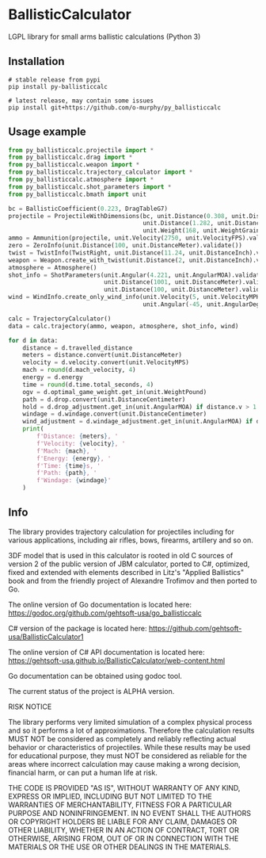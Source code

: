 # BallisticCalculator
LGPL library for small arms ballistic calculations (Python 3)

Installation
------------
    # stable release from pypi
    pip install py-ballisticcalc

    # latest release, may contain some issues
    pip install git+https://github.com/o-murphy/py_ballisticcalc

Usage example
-----
```python
from py_ballisticcalc.projectile import *
from py_ballisticcalc.drag import *
from py_ballisticcalc.weapon import *
from py_ballisticcalc.trajectory_calculator import *
from py_ballisticcalc.atmosphere import *
from py_ballisticcalc.shot_parameters import *
from py_ballisticcalc.bmath import unit

bc = BallisticCoefficient(0.223, DragTableG7)
projectile = ProjectileWithDimensions(bc, unit.Distance(0.308, unit.DistanceInch).validate(),
                                      unit.Distance(1.282, unit.DistanceInch).validate(),
                                      unit.Weight(168, unit.WeightGrain).validate())
ammo = Ammunition(projectile, unit.Velocity(2750, unit.VelocityFPS).validate())
zero = ZeroInfo(unit.Distance(100, unit.DistanceMeter).validate())
twist = TwistInfo(TwistRight, unit.Distance(11.24, unit.DistanceInch).validate())
weapon = Weapon.create_with_twist(unit.Distance(2, unit.DistanceInch).validate(), zero, twist)
atmosphere = Atmosphere()
shot_info = ShotParameters(unit.Angular(4.221, unit.AngularMOA).validate(),
                           unit.Distance(1001, unit.DistanceMeter).validate(),
                           unit.Distance(100, unit.DistanceMeter).validate())
wind = WindInfo.create_only_wind_info(unit.Velocity(5, unit.VelocityMPH).validate(),
                                      unit.Angular(-45, unit.AngularDegree).validate())

calc = TrajectoryCalculator()
data = calc.trajectory(ammo, weapon, atmosphere, shot_info, wind)

for d in data:
    distance = d.travelled_distance
    meters = distance.convert(unit.DistanceMeter)
    velocity = d.velocity.convert(unit.VelocityMPS)
    mach = round(d.mach_velocity, 4)
    energy = d.energy
    time = round(d.time.total_seconds, 4)
    ogv = d.optimal_game_weight.get_in(unit.WeightPound)
    path = d.drop.convert(unit.DistanceCentimeter)
    hold = d.drop_adjustment.get_in(unit.AngularMOA) if distance.v > 1 else None
    windage = d.windage.convert(unit.DistanceCentimeter)
    wind_adjustment = d.windage_adjustment.get_in(unit.AngularMOA) if distance.v > 1 else None
    print(
        f'Distance: {meters}, '
        f'Velocity: {velocity}, '
        f'Mach: {mach}, '
        f'Energy: {energy}, '
        f'Time: {time}s, '
        f'Path: {path}, '
        f'Windage: {windage}'
    )
```

Info
-----

The library provides trajectory calculation for projectiles including for various
applications, including air rifles, bows, firearms, artillery and so on.

3DF model that is used in this calculator is rooted in old C sources of version 2 of the public version of JBM
calculator, ported to C#, optimized, fixed and extended with elements described in
Litz's "Applied Ballistics" book and from the friendly project of Alexandre Trofimov
and then ported to Go.

The online version of Go documentation is located here: https://godoc.org/github.com/gehtsoft-usa/go_ballisticcalc

C# version of the package is located here: https://github.com/gehtsoft-usa/BallisticCalculator1

The online version of C# API documentation is located here: https://gehtsoft-usa.github.io/BallisticCalculator/web-content.html

Go documentation can be obtained using godoc tool.

The current status of the project is ALPHA version.

RISK NOTICE

The library performs very limited simulation of a complex physical process and so it performs a lot of approximations. Therefore the calculation results MUST NOT be considered as completely and reliably reflecting actual behavior or characteristics of projectiles. While these results may be used for educational purpose, they must NOT be considered as reliable for the areas where incorrect calculation may cause making a wrong decision, financial harm, or can put a human life at risk.

THE CODE IS PROVIDED "AS IS", WITHOUT WARRANTY OF ANY KIND, EXPRESS OR IMPLIED, INCLUDING BUT NOT LIMITED TO THE WARRANTIES OF MERCHANTABILITY, FITNESS FOR A PARTICULAR PURPOSE AND NONINFRINGEMENT. IN NO EVENT SHALL THE AUTHORS OR COPYRIGHT HOLDERS BE LIABLE FOR ANY CLAIM, DAMAGES OR OTHER LIABILITY, WHETHER IN AN ACTION OF CONTRACT, TORT OR OTHERWISE, ARISING FROM, OUT OF OR IN CONNECTION WITH THE MATERIALS OR THE USE OR OTHER DEALINGS IN THE MATERIALS.

